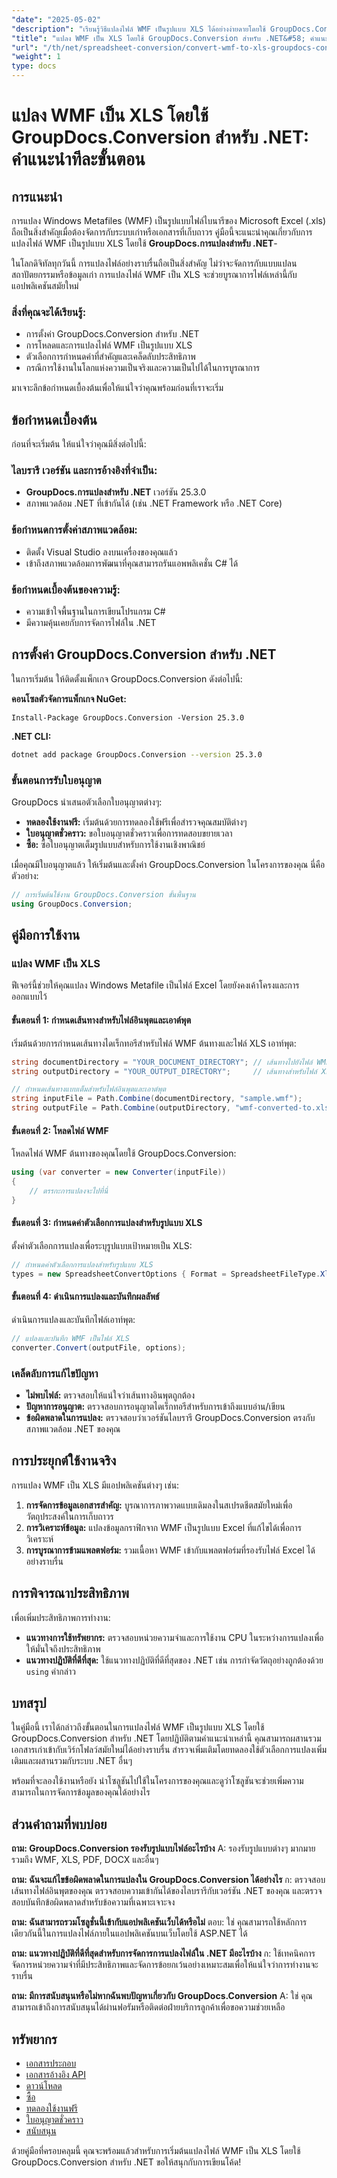 ```yaml
---
"date": "2025-05-02"
"description": "เรียนรู้วิธีแปลงไฟล์ WMF เป็นรูปแบบ XLS ได้อย่างง่ายดายโดยใช้ GroupDocs.Conversion สำหรับ .NET ปฏิบัติตามคำแนะนำที่ครอบคลุมของเราซึ่งมีตัวอย่างโค้ดและแนวทางปฏิบัติที่ดีที่สุด"
"title": "แปลง WMF เป็น XLS โดยใช้ GroupDocs.Conversion สำหรับ .NET&#58; คำแนะนำทีละขั้นตอน"
"url": "/th/net/spreadsheet-conversion/convert-wmf-to-xls-groupdocs-conversion-net/"
"weight": 1
type: docs
---
```

# แปลง WMF เป็น XLS โดยใช้ GroupDocs.Conversion สำหรับ .NET: คำแนะนำทีละขั้นตอน

## การแนะนำ

การแปลง Windows Metafiles (WMF) เป็นรูปแบบไฟล์ไบนารีของ Microsoft Excel (.xls) ถือเป็นสิ่งสำคัญเมื่อต้องจัดการกับระบบเก่าหรือเอกสารที่เก็บถาวร คู่มือนี้จะแนะนำคุณเกี่ยวกับการแปลงไฟล์ WMF เป็นรูปแบบ XLS โดยใช้ **GroupDocs.การแปลงสำหรับ .NET**-

ในโลกดิจิทัลทุกวันนี้ การแปลงไฟล์อย่างราบรื่นถือเป็นสิ่งสำคัญ ไม่ว่าจะจัดการกับแบบแปลนสถาปัตยกรรมหรือข้อมูลเก่า การแปลงไฟล์ WMF เป็น XLS จะช่วยบูรณาการไฟล์เหล่านี้กับแอปพลิเคชันสมัยใหม่

### สิ่งที่คุณจะได้เรียนรู้:
- การตั้งค่า GroupDocs.Conversion สำหรับ .NET
- การโหลดและการแปลงไฟล์ WMF เป็นรูปแบบ XLS
- ตัวเลือกการกำหนดค่าที่สำคัญและเคล็ดลับประสิทธิภาพ
- กรณีการใช้งานในโลกแห่งความเป็นจริงและความเป็นไปได้ในการบูรณาการ

มาเจาะลึกข้อกำหนดเบื้องต้นเพื่อให้แน่ใจว่าคุณพร้อมก่อนที่เราจะเริ่ม

## ข้อกำหนดเบื้องต้น

ก่อนที่จะเริ่มต้น ให้แน่ใจว่าคุณมีสิ่งต่อไปนี้:

### ไลบรารี เวอร์ชัน และการอ้างอิงที่จำเป็น:
- **GroupDocs.การแปลงสำหรับ .NET** เวอร์ชัน 25.3.0
- สภาพแวดล้อม .NET ที่เข้ากันได้ (เช่น .NET Framework หรือ .NET Core)

### ข้อกำหนดการตั้งค่าสภาพแวดล้อม:
- ติดตั้ง Visual Studio ลงบนเครื่องของคุณแล้ว
- เข้าถึงสภาพแวดล้อมการพัฒนาที่คุณสามารถรันแอพพลิเคชั่น C# ได้

### ข้อกำหนดเบื้องต้นของความรู้:
- ความเข้าใจพื้นฐานในการเขียนโปรแกรม C#
- มีความคุ้นเคยกับการจัดการไฟล์ใน .NET

## การตั้งค่า GroupDocs.Conversion สำหรับ .NET

ในการเริ่มต้น ให้ติดตั้งแพ็กเกจ GroupDocs.Conversion ดังต่อไปนี้:

**คอนโซลตัวจัดการแพ็กเกจ NuGet:**
```plaintext
Install-Package GroupDocs.Conversion -Version 25.3.0
```

**.NET CLI:**
```bash
dotnet add package GroupDocs.Conversion --version 25.3.0
```

### ขั้นตอนการรับใบอนุญาต

GroupDocs นำเสนอตัวเลือกใบอนุญาตต่างๆ:
- **ทดลองใช้งานฟรี:** เริ่มต้นด้วยการทดลองใช้ฟรีเพื่อสำรวจคุณสมบัติต่างๆ
- **ใบอนุญาตชั่วคราว:** ขอใบอนุญาตชั่วคราวเพื่อการทดสอบขยายเวลา
- **ซื้อ:** ซื้อใบอนุญาตเต็มรูปแบบสำหรับการใช้งานเชิงพาณิชย์

เมื่อคุณมีใบอนุญาตแล้ว ให้เริ่มต้นและตั้งค่า GroupDocs.Conversion ในโครงการของคุณ นี่คือตัวอย่าง:

```csharp
// การเริ่มต้นใช้งาน GroupDocs.Conversion ขั้นพื้นฐาน
using GroupDocs.Conversion;
```

## คู่มือการใช้งาน

### แปลง WMF เป็น XLS

ฟีเจอร์นี้ช่วยให้คุณแปลง Windows Metafile เป็นไฟล์ Excel โดยยังคงเค้าโครงและการออกแบบไว้

#### ขั้นตอนที่ 1: กำหนดเส้นทางสำหรับไฟล์อินพุตและเอาต์พุต

เริ่มต้นด้วยการกำหนดเส้นทางไดเร็กทอรีสำหรับไฟล์ WMF ต้นทางและไฟล์ XLS เอาท์พุต:

```csharp
string documentDirectory = "YOUR_DOCUMENT_DIRECTORY"; // เส้นทางไปยังไฟล์ WMF อินพุต
string outputDirectory = "YOUR_OUTPUT_DIRECTORY";     // เส้นทางสำหรับไฟล์ XLS ที่แปลงแล้ว

// กำหนดเส้นทางแบบเต็มสำหรับไฟล์อินพุตและเอาต์พุต
string inputFile = Path.Combine(documentDirectory, "sample.wmf");
string outputFile = Path.Combine(outputDirectory, "wmf-converted-to.xls");
```

#### ขั้นตอนที่ 2: โหลดไฟล์ WMF

โหลดไฟล์ WMF ต้นทางของคุณโดยใช้ GroupDocs.Conversion:

```csharp
using (var converter = new Converter(inputFile)) 
{
    // ตรรกะการแปลงจะไปที่นี่
}
```

#### ขั้นตอนที่ 3: กำหนดค่าตัวเลือกการแปลงสำหรับรูปแบบ XLS

ตั้งค่าตัวเลือกการแปลงเพื่อระบุรูปแบบเป้าหมายเป็น XLS:

```csharp
// กำหนดค่าตัวเลือกการแปลงสำหรับรูปแบบ XLS
types = new SpreadsheetConvertOptions { Format = SpreadsheetFileType.Xls };
```

#### ขั้นตอนที่ 4: ดำเนินการแปลงและบันทึกผลลัพธ์

ดำเนินการแปลงและบันทึกไฟล์เอาท์พุต:

```csharp
// แปลงและบันทึก WMF เป็นไฟล์ XLS
converter.Convert(outputFile, options);
```

### เคล็ดลับการแก้ไขปัญหา

- **ไม่พบไฟล์:** ตรวจสอบให้แน่ใจว่าเส้นทางอินพุตถูกต้อง
- **ปัญหาการอนุญาต:** ตรวจสอบการอนุญาตไดเร็กทอรีสำหรับการเข้าถึงแบบอ่าน/เขียน
- **ข้อผิดพลาดในการแปลง:** ตรวจสอบว่าเวอร์ชันไลบรารี GroupDocs.Conversion ตรงกับสภาพแวดล้อม .NET ของคุณ

## การประยุกต์ใช้งานจริง

การแปลง WMF เป็น XLS มีแอปพลิเคชันต่างๆ เช่น:
1. **การจัดการข้อมูลเอกสารสำคัญ:** บูรณาการภาพวาดแบบเดิมลงในสเปรดชีตสมัยใหม่เพื่อวัตถุประสงค์ในการเก็บถาวร
2. **การวิเคราะห์ข้อมูล:** แปลงข้อมูลกราฟิกจาก WMF เป็นรูปแบบ Excel ที่แก้ไขได้เพื่อการวิเคราะห์
3. **การบูรณาการข้ามแพลตฟอร์ม:** รวมเนื้อหา WMF เข้ากับแพลตฟอร์มที่รองรับไฟล์ Excel ได้อย่างราบรื่น

## การพิจารณาประสิทธิภาพ

เพื่อเพิ่มประสิทธิภาพการทำงาน:
- **แนวทางการใช้ทรัพยากร:** ตรวจสอบหน่วยความจำและการใช้งาน CPU ในระหว่างการแปลงเพื่อให้มั่นใจถึงประสิทธิภาพ
- **แนวทางปฏิบัติที่ดีที่สุด:** ใช้แนวทางปฏิบัติที่ดีที่สุดของ .NET เช่น การกำจัดวัตถุอย่างถูกต้องด้วย `using` คำกล่าว

## บทสรุป

ในคู่มือนี้ เราได้กล่าวถึงขั้นตอนในการแปลงไฟล์ WMF เป็นรูปแบบ XLS โดยใช้ GroupDocs.Conversion สำหรับ .NET โดยปฏิบัติตามคำแนะนำเหล่านี้ คุณสามารถผสานรวมเอกสารเก่าเข้ากับเวิร์กโฟลว์สมัยใหม่ได้อย่างราบรื่น สำรวจเพิ่มเติมโดยทดลองใช้ตัวเลือกการแปลงเพิ่มเติมและผสานรวมกับระบบ .NET อื่นๆ

พร้อมที่จะลองใช้งานหรือยัง นำโซลูชันไปใช้ในโครงการของคุณและดูว่าโซลูชันจะช่วยเพิ่มความสามารถในการจัดการข้อมูลของคุณได้อย่างไร

## ส่วนคำถามที่พบบ่อย

**ถาม: GroupDocs.Conversion รองรับรูปแบบไฟล์อะไรบ้าง**
A: รองรับรูปแบบต่างๆ มากมาย รวมถึง WMF, XLS, PDF, DOCX และอื่นๆ

**ถาม: ฉันจะแก้ไขข้อผิดพลาดในการแปลงใน GroupDocs.Conversion ได้อย่างไร**
ก: ตรวจสอบเส้นทางไฟล์อินพุตของคุณ ตรวจสอบความเข้ากันได้ของไลบรารีกับเวอร์ชัน .NET ของคุณ และตรวจสอบบันทึกข้อผิดพลาดสำหรับข้อความที่เฉพาะเจาะจง

**ถาม: ฉันสามารถรวมโซลูชั่นนี้เข้ากับแอปพลิเคชันเว็บได้หรือไม่**
ตอบ: ใช่ คุณสามารถใช้หลักการเดียวกันนี้ในการแปลงไฟล์ภายในแอปพลิเคชันบนเว็บโดยใช้ ASP.NET ได้

**ถาม: แนวทางปฏิบัติที่ดีที่สุดสำหรับการจัดการการแปลงไฟล์ใน .NET มีอะไรบ้าง**
ก: ใช้เทคนิคการจัดการหน่วยความจำที่มีประสิทธิภาพและจัดการข้อยกเว้นอย่างเหมาะสมเพื่อให้แน่ใจว่าการทำงานจะราบรื่น

**ถาม: มีการสนับสนุนหรือไม่หากฉันพบปัญหาเกี่ยวกับ GroupDocs.Conversion**
A: ใช่ คุณสามารถเข้าถึงการสนับสนุนได้ผ่านฟอรัมหรือติดต่อฝ่ายบริการลูกค้าเพื่อขอความช่วยเหลือ

## ทรัพยากร
- [เอกสารประกอบ](https://docs.groupdocs.com/conversion/net/)
- [เอกสารอ้างอิง API](https://reference.groupdocs.com/conversion/net/)
- [ดาวน์โหลด](https://releases.groupdocs.com/conversion/net/)
- [ซื้อ](https://purchase.groupdocs.com/buy)
- [ทดลองใช้งานฟรี](https://releases.groupdocs.com/conversion/net/)
- [ใบอนุญาตชั่วคราว](https://purchase.groupdocs.com/temporary-license/)
- [สนับสนุน](https://forum.groupdocs.com/c/conversion/10)

ด้วยคู่มือที่ครอบคลุมนี้ คุณจะพร้อมแล้วสำหรับการเริ่มต้นแปลงไฟล์ WMF เป็น XLS โดยใช้ GroupDocs.Conversion สำหรับ .NET ขอให้สนุกกับการเขียนโค้ด!